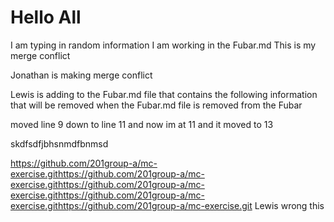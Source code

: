 # Hello All

I am typing in random information
I am working in the Fubar.md
This is my merge conflict

Jonathan is making merge conflict

Lewis is adding to the Fubar.md file that contains the following information that will be removed when the Fubar.md file is removed from the Fubar

moved line 9 down to line 11 and now im at 11 and it moved to 13

skdfsdfjbhsnmdfbnmsd

https://github.com/201group-a/mc-exercise.githttps://github.com/201group-a/mc-exercise.githttps://github.com/201group-a/mc-exercise.githttps://github.com/201group-a/mc-exercise.githttps://github.com/201group-a/mc-exercise.git Lewis wrong this
